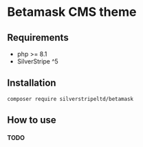 # Betamask CMS theme

## Requirements

* php >= 8.1
* SilverStripe ^5

## Installation

	composer require silverstripeltd/betamask

## How to use

#### TODO
